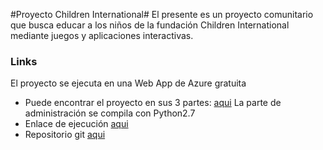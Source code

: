 #Proyecto Children International#
El presente es un proyecto comunitario que busca educar a los niños de la fundación Children International mediante juegos y aplicaciones interactivas.

### Links ###
El proyecto se ejecuta en una Web App de Azure gratuita
* Puede encontrar el proyecto en sus 3 partes: [aqui](http://bc-children.azurewebsites.net/)
La parte de administración se compila con Python2.7
* Enlace de ejecución [aqui](https://web.whatsapp.com/)
* Repositorio git [aqui](https://github.com/whacosta/Children)
